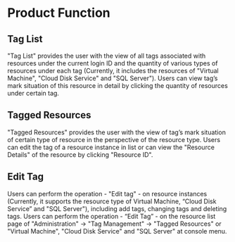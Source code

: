 ﻿# Product Function

## Tag List

"Tag List" provides the user with the view of all tags associated with resources under the current login ID and the quantity of various types of resources under each tag (Currently, it includes the resources of "Virtual Machine", "Cloud Disk Service" and "SQL Server"). Users can view tag’s mark situation of this resource in detail by clicking the quantity of resources under certain tag.

## Tagged Resources
"Tagged Resources" provides the user with the view of tag’s mark situation of certain type of resource in the perspective of the resource type. Users can edit the tag of a resource instance in list or can view the "Resource Details" of the resource by clicking "Resource ID".

## Edit Tag
Users can perform the operation - "Edit tag" - on resource instances (Currently, it supports the resource type of Virtual Machine, “Cloud Disk Service” and "SQL Server"), including add tags, changing tags and deleting tags. Users can perform the operation - “Edit Tag” - on the resource list page of "Administration" -> "Tag Management" -> "Tagged Resources" or "Virtual Machine", "Cloud Disk Service" and "SQL Server" at console menu.
